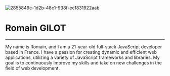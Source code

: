 ![2855849c-1d2b-48c1-938f-ec1831922aab](https://github.com/user-attachments/assets/41926dd5-9f9b-4a75-9ad7-6c6615eee8e9)
# Romain GILOT
--- 
My name is Romain, and I am a 21-year-old full-stack JavaScript developer based in France. I have a passion for creating dynamic and efficient web applications, utilizing a variety of JavaScript frameworks and libraries. My goal is to continuously improve my skills and take on new challenges in the field of web development.
